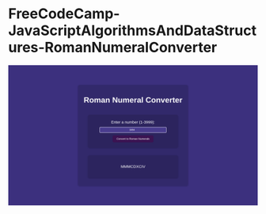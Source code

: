 # FreeCodeCamp-JavaScriptAlgorithmsAndDataStructures-RomanNumeralConverter

![Picture](RomanNumeralsConvertor.png)